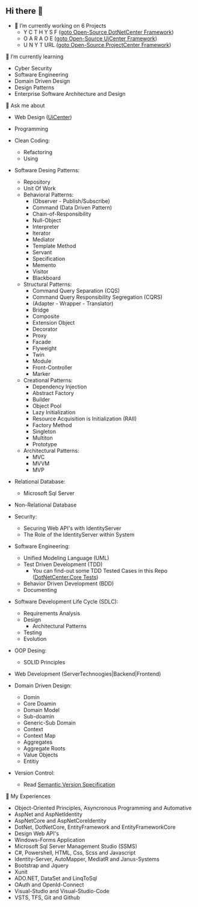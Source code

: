  ## Hi there 👋

+ 🔭 I’m currently working on 6 Projects
    - Y C T H Y S F (<a href="https://github.com/arsalanfallahpour/DotNetCenter">goto Open-Source DotNetCenter Framework</a>)
    - O A R A O E (<a href="https://github.com/arsalanfallahpour/UiCenter">goto Open-Source UiCenter Framework</a>)
    - U N Y T URL (<a href="https://github.com/arsalanfallahpour/ProjectCenter">goto Open-Source ProjectCenter Framework</a>)

 🌱 I’m currently learning
 - Cyber Security
 - Software Engineering
 - Domain Driven Design
 - Design Patterns
 - Enterprise Software Architecture and Design

 🤍 Ask me about
 - Web Design (<a href="https://github.com/arsalanfallahpour/UiCenter">UiCenter</a>)
  
 - Programming 
 - Clean Coding:
   - Refactoring
   - Using 
 - Software Desing Patterns:
   - Repository
   - Unit Of Work
   - Behavioral Patterns:
     - (Observer - Publish/Subscribe)
     - Command (Data Driven Pattern)
     - Chain-of-Responsibility 
     - Null-Object
     - Interpreter 
     - Iterator 
     - Mediator 
     - Template Method 
     - Servant 
     - Specification 
     - Memento 
     - Visitor 
     - Blackboard 
   - Structural Patterns:
     - Command Query Separation (CQS)
     - Command Query Responsibility Segregation (CQRS)
     - (Adapter - Wrapper - Translator) 
     - Bridge 
     - Composite 
     - Extension Object
     - Decorator 
     - Proxy 
     - Facade 
     - Flyweight 
     - Twin
     - Module 
     - Front-Controller 
     - Marker 
   - Creational Patterns:
     - Dependency Injection 
     - Abstract Factory 
     - Builder 
     - Object Pool 
     - Lazy Initialization 
     - Resource Acquisition is Initialization (RAII)
     - Factory Method
     - Singleton
     - Multiton
     - Prototype
   - Architectural Patterns:
      - MVC
      - MVVM
      - MVP
 - Relational Database:
    - Microsoft Sql Server
 - Non-Relational Database
 - Security:
     - Securing Web API's with IdentityServer
     - The Role of the IdentityServer within System
 - Software Engineering:
     - Unified Modeling Language (UML)
     - Test Driven Development (TDD) 
       - You can find-out some TDD Tested Cases in this Repo (<a href="https://github.com/arsalanfallahpour/DotNetCenter/blob/master/src/Core/Entities/Tests/UnitTest/Source/BeseValueObject/BaseValueObjectTest.cs">DotNetCenter.Core Tests</a>)
     - Behavior Driven Development (BDD)
     - Documenting
 - Software Development Life Cycle (SDLC):
    - Requirements Analysis
    - Design
        - Architectural Patterns
    - Testing
    - Evolution   
 - OOP Desing:
      - SOLID Principles
 - Web Development (ServerTechnoogies|Backend|Frontend)
 - Domain Driven Design:
    - Domin 
    - Core Doamin
    - Domain Model
    - Sub-doamin
    - Generic-Sub Domain
    - Context
    - Context Map
    - Aggregates
    - Aggregate Roots
    - Value Objects
    - Entitiy
 - Version Control:
   - Read <a href="https://semver.org/">Semantic Version Specification</a>
 
 💠 My Experiences
 + Object-Oriented Principles, Asyncronous Programming and Automative
 + AspNet and AspNetIdentity
 + AspNetCore and AspNetCoreIdentity 
 + DotNet, DotNetCore, EntityFramework and EntityFrameworkCore
 + Design Web API's
 + Windows-Forms Application
 + Microsoft Sql Server Management Studio (SSMS)
 + C#, Powershell, HTML, Css, Scss and Javascript
 + Identity-Server, AutoMapper, MediatR and Janus-Systems
 + Bootstrap and Jquery
 + Xunit
 + ADO.NET, DataSet and LinqToSql
 + OAuth and OpenId-Connect
 + Visual-Studio and Visual-Studio-Code
 + VSTS, TFS, Git and Github
